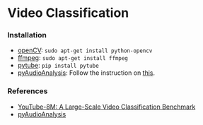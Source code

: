 # Video Classification

### Installation
- [openCV](http://opencv.org/): `sudo apt-get install python-opencv`
- [ffmpeg](https://ffmpeg.org/download.html): `sudo apt-get install ffmpeg`
- [pytube](https://github.com/nficano/pytube): `pip install pytube`
- [pyAudioAnalysis](https://github.com/tyiannak/pyAudioAnalysis): Follow the instruction on [this](https://github.com/tyiannak/pyAudioAnalysis/wiki/2.-General).

### References
- [YouTube-8M: A Large-Scale Video Classification Benchmark](http://static.googleusercontent.com/media/research.google.com/vi//youtube8m/youtube8m-paper.pdf)
- [pyAudioAnalysis](https://github.com/tyiannak/pyAudioAnalysis)
